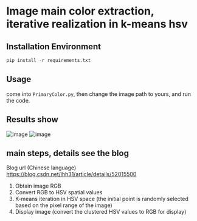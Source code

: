 # Image main color extraction, iterative realization in k-means hsv
## Installation Environment
```python
pip install -r requirements.txt
```
## Usage
come into `PrimaryColor.py`, then change the image path to yours, and run the code.

## Results show
![image](https://github.com/liuhuang31/simple_mainColor/assets/20104208/62b985b5-75dc-4f05-a4ce-c59c8de7cf56)
![image](https://github.com/liuhuang31/simple_mainColor/assets/20104208/f2c402b8-b13f-4639-8dc1-c21b0c749bc0)

## main steps, details see the blog
Blog url (Chinese language) https://blog.csdn.net/lhh31/article/details/52015500
1. Obtain image RGB
2. Convert RGB to HSV spatial values
3. K-means iteration in HSV space (the initial point is randomly selected based on the pixel range of the image)
4. Display image (convert the clustered HSV values to RGB for display)

